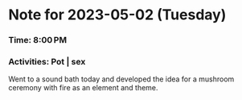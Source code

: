 # Note for 2023-05-02 (Tuesday)
### Time: 8:00 PM
### Activities: Pot | sex

Went to a sound bath today and developed the idea for a mushroom ceremony with fire as an element and theme.
